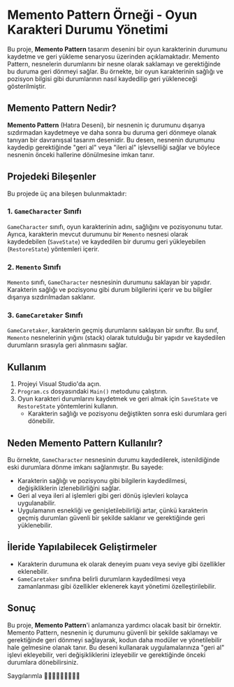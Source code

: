 # Memento Pattern Örneği - Oyun Karakteri Durumu Yönetimi

Bu proje, **Memento Pattern** tasarım desenini bir oyun karakterinin durumunu kaydetme ve geri yükleme senaryosu üzerinden açıklamaktadır. Memento Pattern, nesnelerin durumlarını bir nesne olarak saklamayı ve gerektiğinde bu duruma geri dönmeyi sağlar. Bu örnekte, bir oyun karakterinin sağlığı ve pozisyon bilgisi gibi durumlarının nasıl kaydedilip geri yükleneceği gösterilmiştir.

## Memento Pattern Nedir?

**Memento Pattern** (Hatıra Deseni), bir nesnenin iç durumunu dışarıya sızdırmadan kaydetmeye ve daha sonra bu duruma geri dönmeye olanak tanıyan bir davranışsal tasarım desenidir. Bu desen, nesnenin durumunu kaydedip gerektiğinde "geri al" veya "ileri al" işlevselliği sağlar ve böylece nesnenin önceki hallerine dönülmesine imkan tanır.

## Projedeki Bileşenler

Bu projede üç ana bileşen bulunmaktadır:

### 1. `GameCharacter` Sınıfı

`GameCharacter` sınıfı, oyun karakterinin adını, sağlığını ve pozisyonunu tutar. Ayrıca, karakterin mevcut durumunu bir `Memento` nesnesi olarak kaydedebilen (`SaveState`) ve kaydedilen bir durumu geri yükleyebilen (`RestoreState`) yöntemleri içerir.

### 2. `Memento` Sınıfı

`Memento` sınıfı, `GameCharacter` nesnesinin durumunu saklayan bir yapıdır. Karakterin sağlığı ve pozisyonu gibi durum bilgilerini içerir ve bu bilgiler dışarıya sızdırılmadan saklanır.

### 3. `GameCaretaker` Sınıfı

`GameCaretaker`, karakterin geçmiş durumlarını saklayan bir sınıftır. Bu sınıf, `Memento` nesnelerinin yığını (stack) olarak tutulduğu bir yapıdır ve kaydedilen durumların sırasıyla geri alınmasını sağlar.

## Kullanım

1. Projeyi Visual Studio'da açın.
2. `Program.cs` dosyasındaki `Main()` metodunu çalıştırın.
3. Oyun karakteri durumlarını kaydetmek ve geri almak için `SaveState` ve `RestoreState` yöntemlerini kullanın.
   - Karakterin sağlığı ve pozisyonu değiştikten sonra eski durumlara geri dönebilir.

## Neden Memento Pattern Kullanılır?

Bu örnekte, `GameCharacter` nesnesinin durumu kaydedilerek, istenildiğinde eski durumlara dönme imkanı sağlanmıştır. Bu sayede:

- Karakterin sağlığı ve pozisyonu gibi bilgilerin kaydedilmesi, değişikliklerin izlenebilirliğini sağlar.
- Geri al veya ileri al işlemleri gibi geri dönüş işlevleri kolayca uygulanabilir.
- Uygulamanın esnekliği ve genişletilebilirliği artar, çünkü karakterin geçmiş durumları güvenli bir şekilde saklanır ve gerektiğinde geri yüklenebilir.

## İleride Yapılabilecek Geliştirmeler

- Karakterin durumuna ek olarak deneyim puanı veya seviye gibi özellikler eklenebilir.
- `GameCaretaker` sınıfına belirli durumların kaydedilmesi veya zamanlanması gibi özellikler eklenerek kayıt yönetimi özelleştirilebilir.

## Sonuç

Bu proje, **Memento Pattern**'i anlamanıza yardımcı olacak basit bir örnektir. Memento Pattern, nesnenin iç durumunu güvenli bir şekilde saklamayı ve gerektiğinde geri dönmeyi sağlayarak, kodun daha modüler ve yönetilebilir hale gelmesine olanak tanır. Bu deseni kullanarak uygulamalarınıza "geri al" işlevi ekleyebilir, veri değişikliklerini izleyebilir ve gerektiğinde önceki durumlara dönebilirsiniz.

Saygılarımla 🧠👣👩🏻‍💻🙋🏼‍♀💐
